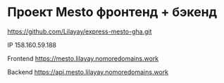 # Проект Mesto фронтенд + бэкенд


https://github.com/Lilayay/express-mesto-gha.git

IP  158.160.59.188

Frontend  https://mesto.lilayay.nomoredomains.work

Backend  https://api.mesto.lilayay.nomoredomains.work